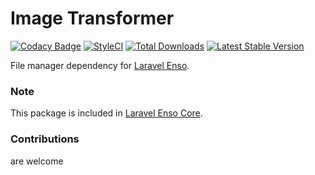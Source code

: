 # Image Transformer
[![Codacy Badge](https://api.codacy.com/project/badge/Grade/49a59dad1899460fa451510ef96307bb)](https://www.codacy.com/app/laravel-enso/ImageTransformer?utm_source=github.com&utm_medium=referral&utm_content=laravel-enso/ImageTransformer&utm_campaign=badger)
[![StyleCI](https://styleci.io/repos/96102464/shield?branch=master)](https://styleci.io/repos/96102464)
[![Total Downloads](https://poser.pugx.org/laravel-enso/imagetransformer/downloads)](https://packagist.org/packages/laravel-enso/imagetransformer)
[![Latest Stable Version](https://poser.pugx.org/laravel-enso/imagetransformer/version)](https://packagist.org/packages/laravel-enso/imagetransformer)

File manager dependency for [Laravel Enso](https://github.com/laravel-enso/Enso).

### Note

This package is included in [Laravel Enso Core](https://github.com/laravel-enso/Core).

### Contributions

are welcome